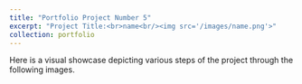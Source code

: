 ```yaml
---
title: "Portfolio Project Number 5"
excerpt: "Project Title:<br>name<br/><img src='/images/name.png'>"
collection: portfolio
---
```


Here is a visual showcase depicting various steps of the project through the following images.

